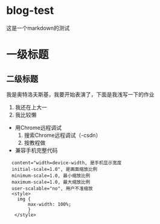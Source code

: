 # blog-test
这是一个markdown的测试
# 一级标题
## 二级标题

我是奥特洛夫斯基，我要开始表演了，下面是我浅写一下的作业

1. 我还在上大一
2. 我比较懒

* 用Chrome远程调试
    1. 搜索Chrome远程调试（-csdn）
    2. 按教程做 
* 兼容手机<meta name="viewport">完整代码
```
  content="width=device-width, 是手机显示宽度
  initial-scale=1.0", 是画面缩放比例
  minimum-scale=1.0, 最小缩放比例
  maximum-scale=1.0, 最大缩放比例
  user-scalable="no", 用户不准缩放
  <style>
    img {
        max-width: 100%;
        }
   </style>
```
